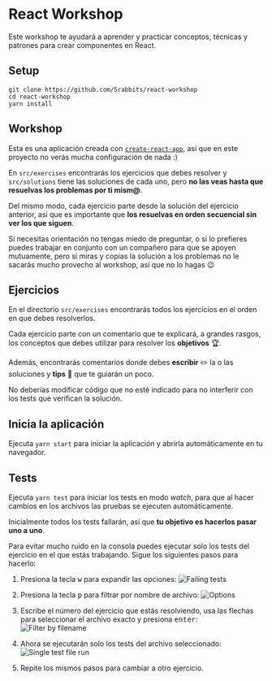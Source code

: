 # React Workshop

Este workshop te ayudará a aprender y practicar conceptos, técnicas y patrones para crear componentes en React.

## Setup

```
git clone https://github.com/5rabbits/react-workshop
cd react-workshop
yarn install
```

## Workshop

Esta es una aplicación creada con [`create-react-app`](https://github.com/facebook/create-react-app),
así que en este proyecto no verás mucha configuración de nada :)

En `src/exercises` encontrarás los ejercicios que debes resolver y `src/solutions` tiene las soluciones de cada uno, pero **no las veas hasta que resuelvas los problemas por ti mism@**.

Del mismo modo, cada ejercicio parte desde la solución del ejercicio anterior, así que es importante que **los resuelvas en orden secuencial sin ver los que siguen**.

Si necesitas orientación no tengas miedo de preguntar, o si lo prefieres puedes trabajar en conjunto con un compañero para que se apoyen mutuamente, pero si miras y copias la solución a los problemas no le sacarás mucho provecho al workshop, así que no lo hagas 😉

## Ejercicios

En el directorio `src/exercises` encontrarás todos los ejercicios en el orden en que debes resolverlos.

Cada ejercicio parte con un comentario que te explicará, a grandes rasgos, los conceptos que debes utilizar para resolver los **objetivos** 🏆.

Además, encontrarás comentarios donde debes **escribir** ✏️ la o las soluciones y **tips** 🦄 que te guiarán un poco.

No deberías modificar código que no esté indicado para no interferir con los tests que verifican la solución.

## Inicia la aplicación

Ejecuta `yarn start` para iniciar la aplicación y abrirla automáticamente en tu navegador.

## Tests

Ejecuta `yarn test` para iniciar los tests en modo _watch_, para que al hacer cambios en los archivos las pruebas se ejecuten automáticamente.

Inicialmente todos los tests fallarán, así que **tu objetivo es hacerlos pasar uno a uno**.

Para evitar mucho ruido en la consola puedes ejecutar solo los tests del ejercicio en el que estás trabajando. Sigue los siguientes pasos para hacerlo:

1.  Presiona la tecla <kbd>w</kbd> para expandir las opciones:
    ![Failing tests](https://raw.githubusercontent.com/rdiazv/react-workshop/readme-assets/assets/test-01.png)

1.  Presiona la tecla <kbd>p</kbd> para filtrar por nombre de archivo:
    ![Options](https://raw.githubusercontent.com/rdiazv/react-workshop/readme-assets/assets/test-02.png)

1.  Escribe el número del ejercicio que estás resolviendo, usa las flechas para seleccionar el archivo exacto y presiona <kbd>enter</kbd>:
    ![Filter by filename](https://raw.githubusercontent.com/rdiazv/react-workshop/readme-assets/assets/test-03.png)

1.  Ahora se ejecutarán solo los tests del archivo seleccionado:
    ![Single test file run](https://raw.githubusercontent.com/rdiazv/react-workshop/readme-assets/assets/test-04.png)

1.  Repite los mismos pasos para cambiar a otro ejercicio.
